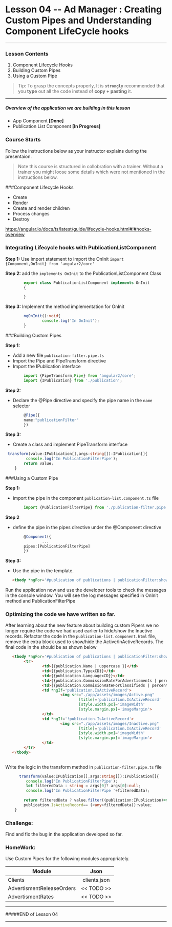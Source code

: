 # Lesson 04 -- Ad Manager : Creating Custom Pipes and Understanding Component LifeCycle hooks
----------
### Lesson Contents
1.  Component Lifecycle Hooks
2.  Building Custom Pipes
3.  Using a Custom Pipe

> Tip: To grasp the concepts properly, It is  **`strongly`**  recommended that you **type** out all the code instead of **copy + pasting** it. 

-------------------------------

##### Overview of the application we are building in this lesson
- App Component  **[Done]**
- Publication List Component **[In Progress]**


### Course Starts 
Follow the instructions below as your instructor explains during the presentaion. 

> Note this course is structured in collobration with a trainer. Without a trainer you might loose some details which were not mentioned in the instructions below. 


###Component Lifecycle Hooks
- Create
- Render
- Create and render children
- Process changes
- Destroy

https://angular.io/docs/ts/latest/guide/lifecycle-hooks.html#!#hooks-overview

### Integrating Lifecycle hooks with PublicationListComponent

**Step 1:** Use import statement to import the OnInit 
`import {Component,OnInit} from 'angular2/core'`

**Step 2:** add the `implements OnInit` to the PublicationListComponent Class

``` typescript
        export class PublicationListComponent implements OnInit
        {

        }
```

**Step 3:** Implement the method implementation for OnInit
``` typescript
        ngOnInit():void{
                console.log('In OnInit');
        }
```
###Building Custom Pipes

**Step 1:** 
- Add a new file `publication-filter.pipe.ts`
- Import the Pipe and PipeTransform directive
- Import the IPublication interface 

``` typescript
        import {PipeTransform,Pipe} from 'angular2/core';
        import {IPublication} from './publication';
```

**Step 2:** 
- Declare the @Pipe directive and specify the pipe name in the `name` selector

``` typescript
        @Pipe({
        name:"publicationFilter" 
        })
```

**Step 3:** 
- Create a class and implement PipeTransform interface

``` typescript
 transform(value:IPublication[],args:string[]):IPublication[]{
         console.log('In PublicationFilterPipe');
        return value;
    }
```

###Using a Custom Pipe

**Step 1:** 
- import the pipe in the component `publication-list.component.ts` file
``` typescript
        import {PublicationFilterPipe} from './publication-filter.pipe'
```

**Step 2**
- define the pipe in the pipes directive under the @Component directive
``` typescript
        @Component({
                ...
        pipes:[PublicationFilterPipe]
        })
```

**Step 3:**
- Use the pipe in the template.
``` html
   <tbody *ngFor='#publication of publications | publicationFilter:showOnlyActiveRecords '>
```

Run the application now and use the developer tools to check the messages in the console window. 
You will see the log messages specified in OnInit method and PublicationFilterPipe


### Optimizing the code we have written so far.
After learning about the new feature about building custom Pipers we no longer require the code we had used earlier to hide/show the Inactive records.
Refactor the code in the `publication-list.component.html` file, remove the extra block used to show/hide the Active/InActiveRecords.
The final code in the <tbody> should be as shown below 
``` html
   <tbody *ngFor='#publication of publications | publicationFilter:showOnlyActiveRecords '>
        <tr>
                <td>{{publication.Name | uppercase }}</td>
                <td>{{publication.TypexCD}}</td>
                <td>{{publication.LanguagexCD}}</td>
                <td>{{publication.CommissionRateForAdvertisments | percent :'2.2-2' }}</td>
                <td>{{publication.CommisionRateForClassifieds | percent :'2.2-2'}}</td>
                <td *ngIf='publication.IsActiveRecord'>
                        <img src="./app/assets/images/Active.png" 
                                [title]='publication.IsActiveRecord'
                                [style.width.px]='imageWidth'
                                [style.margin.px]='imageMargin'> 
                </td>
                <td *ngIf='!publication.IsActiveRecord'>
                        <img src="./app/assets/images/Inactive.png"
                                [title]='publication.IsActiveRecord'
                                [style.width.px]='imageWidth'
                                [style.margin.px]='imageMargin'>
                </td>
        </tr> 
   </tbody>
           
```

Write the logic in the transform method in `publication-filter.pipe.ts` file
``` typescript
      transform(value:IPublication[],args:string[]):IPublication[]{
         console.log('In PublicationFilterPipe');
         let filteredData : string = args[0]? args[0]:null;
         console.log('In PublicationFilterPipe '+filteredData);
         
        return filteredData ? value.filter((publication:IPublication)=>
        publication.IsActiveRecord== (<any>filteredData)):value;
    }
```

### Challenge: 
Find and fix the bug in the application developed so far. 


### **HomeWork:** 
Use Custom Pipes  for the following modules appropriately. 

| Module        | Json          | 
| ------------- |:-------------:| 
| Clients	    | clients.json  | 
| AdvertismentReleaseOrders     | << TODO >>   |  
| AdvertismentRates | << TODO >>     |    


-------------------------------
#####END of Lesson 04

-------------------------------